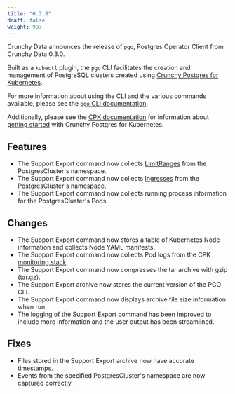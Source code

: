 ```yaml
---
title: "0.3.0"
draft: false
weight: 997
---
```


[Crunchy Postgres for Kubernetes]: https://www.crunchydata.com/products/crunchy-postgresql-for-kubernetes
[`pgo` CLI documentation]: https://access.crunchydata.com/documentation/postgres-operator-client/latest
[PGO documentation]:       https://access.crunchydata.com/documentation/postgres-operator/latest

[monitoring stack]: https://github.com/CrunchyData/postgres-operator-examples/tree/main/kustomize/monitoring
[LimitRanges]: https://kubernetes.io/docs/concepts/policy/limit-range/
[Ingresses]: https://kubernetes.io/docs/concepts/services-networking/ingress/

Crunchy Data announces the release of `pgo`, Postgres Operator Client from Crunchy Data 0.3.0.

Built as a `kubectl` plugin, the `pgo` CLI facilitates the creation and management of PostgreSQL clusters created using [Crunchy Postgres for Kubernetes][].

For more information about using the CLI and the various commands available, please see the [`pgo` CLI documentation][].

Additionally, please see the [CPK documentation](https://access.crunchydata.com/documentation/postgres-operator/latest) for information about [getting started](https://access.crunchydata.com/documentation/postgres-operator/latest/quickstart/) with Crunchy Postgres for Kubernetes.

## Features
- The Support Export command now collects [LimitRanges][] from the PostgresCluster's namespace.
- The Support Export command now collects [Ingresses][] from the PostgresCluster's namespace.
- The Support Export command now collects running process information for the PostgresCluster's Pods.

## Changes

- The Support Export command now stores a table of Kubernetes Node information and collects Node YAML manifests.
- The Support Export command now collects Pod logs from the CPK [monitoring stack][]. 
- The Support Export command now compresses the tar archive with gzip (tar.gz).
- The Support Export archive now stores the current version of the PGO CLI.
- The Support Export command now displays archive file size information when run.
- The logging of the Support Export command has been improved to include more information and the user output has been streamlined.

## Fixes

- Files stored in the Support Export archive now have accurate timestamps.
- Events from the specified PostgresCluster's namespace are now captured correctly.